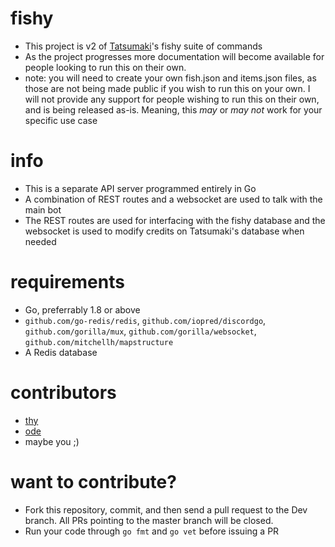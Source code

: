 # fishy

* This project is v2 of [Tatsumaki](https://tatsumaki.xyz)'s fishy suite of commands  
* As the project progresses more documentation will become available for people looking to run this on their own.  
* note: you will need to create your own fish.json and items.json files, as those are not being made public if you wish to run this on your own. I will not provide any support for people wishing to run this on their own, and is being released as-is. Meaning, this *may* or *may not* work for your specific use case

# info

* This is a separate API server programmed entirely in Go  
* A combination of REST routes and a websocket are used to talk with the main bot  
* The REST routes are used for interfacing with the fishy database and the websocket is used to modify credits on Tatsumaki's database when needed

# requirements
* Go, preferrably 1.8 or above
* `github.com/go-redis/redis`, `github.com/iopred/discordgo`, `github.com/gorilla/mux`, `github.com/gorilla/websocket`, `github.com/mitchellh/mapstructure`
* A Redis database

# contributors
* [thy](https://github.com/ThyLeader)
* [ode](https://github.com/odevine)
* maybe you ;)

# want to contribute?
* Fork this repository, commit, and then send a pull request to the Dev branch. All PRs pointing to the master branch will be closed.
* Run your code through `go fmt` and `go vet` before issuing a PR
